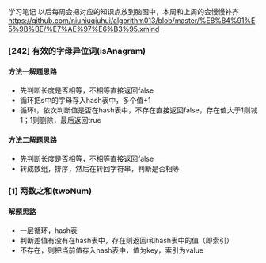 学习笔记
以后每周会把对应的知识点放到脑图中，本周和上周的会慢慢补齐
https://github.com/niuniuqiuhui/algorithm013/blob/master/%E8%84%91%E5%9B%BE/%E7%AE%97%E6%B3%95.xmind

### [242] 有效的字母异位词(isAnagram)

#### 方法一解题思路
- 先判断长度是否相等，不相等直接返回false
- 循环把s中的字母存入hash表中，多个值+1
- 循环t，依次判断值是否在hash表中，不存在直接返回false，存在值大于1则减1；1则删除，最后返回true

#### 方法二解题思路
- 先判断长度是否相等，不相等直接返回false
- 转成数组，排序，然后在转回字符串，判断是否相等

### [1] 两数之和(twoNum)

#### 解题思路
- 一层循环，hash表
- 判断差值有没有在hash表中，存在则返回i和hash表中的值（即索引）
- 不存在，则把当前值存入hash表中，值为key，索引为value